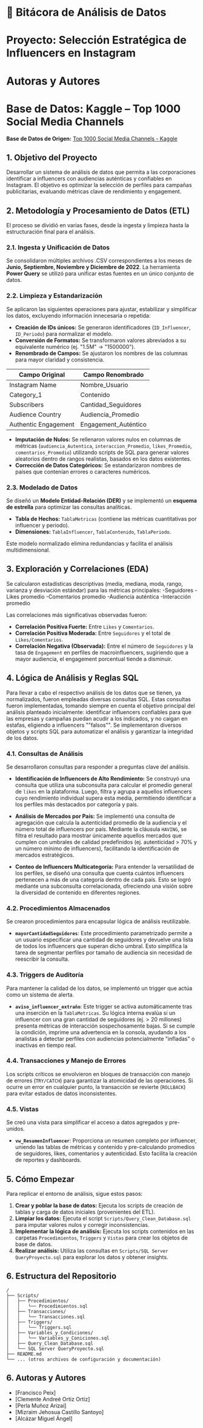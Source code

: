 # 📌 Bitácora de Análisis de Datos
# Proyecto: Selección Estratégica de Influencers en Instagram
# Autoras y Autores
# Base de Datos: Kaggle – Top 1000 Social Media Channels

**Base de Datos de Origen:** [Top 1000 Social Media Channels - Kaggle](https://www.kaggle.com/datasets/aayushmishra1512/top-1000-social-media-channels)

## 1. Objetivo del Proyecto
Desarrollar un sistema de análisis de datos que permita a las corporaciones identificar a influencers con audiencias auténticas y confiables en Instagram. El objetivo es optimizar la selección de perfiles para campañas publicitarias, evaluando métricas clave de rendimiento y engagement.

## 2. Metodología y Procesamiento de Datos (ETL)

El proceso se dividió en varias fases, desde la ingesta y limpieza hasta la estructuración final para el análisis.

### 2.1. Ingesta y Unificación de Datos
Se consolidaron múltiples archivos .CSV correspondientes a los meses de **Junio, Septiembre, Noviembre y Diciembre de 2022**. La herramienta **Power Query** se utilizó para unificar estas fuentes en un único conjunto de datos.

### 2.2. Limpieza y Estandarización
Se aplicaron las siguientes operaciones para ajustar, estabilizar y simplificar los datos, excluyendo información innecesaria o repetida:
- **Creación de IDs únicos:** Se generaron identificadores (`ID_Influencer`, `ID_Periodo`) para normalizar el modelo.
- **Conversión de Formatos:** Se transformaron valores abreviados a su equivalente numérico (ej. "1.5M" → "1500000").
- **Renombrado de Campos:** Se ajustaron los nombres de las columnas para mayor claridad y consistencia.

| Campo Original         | Campo Renombrado       |
|------------------------|------------------------|
| Instagram Name         | Nombre_Usuario         |
| Category_1             | Contenido              |
| Subscribers            | Cantidad_Seguidores    |
| Audience Country       | Audiencia_Promedio     |
| Authentic Engagement   | Engagement_Auténtico   |

- **Imputación de Nulos:** Se rellenaron valores nulos en columnas de métricas (`audiencia_Autentica`, `interaccion_Promedio`, `likes_Promedio`, `comentarios_Promedio`) utilizando scripts de SQL para generar valores aleatorios dentro de rangos realistas, basados en los datos existentes.
- **Corrección de Datos Categóricos:** Se estandarizaron nombres de países que contenían errores o caracteres numéricos.

### 2.3. Modelado de Datos
Se diseñó un **Modelo Entidad-Relación (DER)** y se implementó un **esquema de estrella** para optimizar las consultas analíticas.

*   **Tabla de Hechos:** `TablaMetricas` (contiene las métricas cuantitativas por influencer y periodo).
*   **Dimensiones:** `TablaInfluencer`, `TablaContenido`, `TablaPeriodo`.

Este modelo normalizado elimina redundancias y facilita el análisis multidimensional.

## 3. Exploración y Correlaciones (EDA)

Se calcularon estadísticas descriptivas (media, mediana, moda, rango, varianza y desviación estándar) para las métricas principales:
-Seguidores
-Likes promedio
-Comentarios promedio
-Audiencia auténtica
-Interacción promedio

Las correlaciones más significativas observadas fueron:

*   **Correlación Positiva Fuerte:** Entre `Likes` y `Comentarios`.
*   **Correlación Positiva Moderada:** Entre `Seguidores` y el total de `Likes/Comentarios`.
*   **Correlación Negativa (Observada):** Entre el número de `Seguidores` y la tasa de `Engagement` en perfiles de macroinfluencers, sugiriendo que a mayor audiencia, el engagement porcentual tiende a disminuir.

## 4. Lógica de Análisis y Reglas SQL
Para llevar a cabo el respectivo análisis de los datos que se tienen, ya normalizados, fueron empleadas diversas consultas SQL.
Estas consultas fueron implementadas, tomando siempre en cuenta el objetivo principal del análisis planteado inicialmente: identificar influencers confiables para que las empresas y campañas puedan acudir a los indicados, y no caigan en estafas, eligiendo a influencers ""falsos"".
Se implementaron diversos objetos y scripts SQL para automatizar el análisis y garantizar la integridad de los datos.

### 4.1. Consultas de Análisis
Se desarrollaron consultas para responder a preguntas clave del análisis.

*   **Identificación de Influencers de Alto Rendimiento:** Se construyó una consulta que utiliza una subconsulta para calcular el promedio general de `likes` en la plataforma. Luego, filtra y agrupa a aquellos influencers cuyo rendimiento individual supera esta media, permitiendo identificar a los perfiles más destacados por categoría y país.

*   **Análisis de Mercados por País:** Se implementó una consulta de agregación que calcula la autenticidad promedio de la audiencia y el número total de influencers por país. Mediante la cláusula `HAVING`, se filtra el resultado para mostrar únicamente aquellos mercados que cumplen con umbrales de calidad predefinidos (ej. autenticidad > 70% y un número mínimo de influencers), facilitando la identificación de mercados estratégicos.

*   **Conteo de Influencers Multicategoría:** Para entender la versatilidad de los perfiles, se diseñó una consulta que cuenta cuántos influencers pertenecen a más de una categoría dentro de cada país. Esto se logró mediante una subconsulta correlacionada, ofreciendo una visión sobre la diversidad de contenido en diferentes regiones.

### 4.2. Procedimientos Almacenados
Se crearon procedimientos para encapsular lógica de análisis reutilizable.

*   **`mayorCantidadSeguidores`**: Este procedimiento parametrizado permite a un usuario especificar una cantidad de seguidores y devuelve una lista de todos los influencers que superan dicho umbral. Esto simplifica la tarea de segmentar perfiles por tamaño de audiencia sin necesidad de reescribir la consulta.

### 4.3. Triggers de Auditoría
Para mantener la calidad de los datos, se implementó un trigger que actúa como un sistema de alerta.

*   **`aviso_influencer_extraño`**: Este trigger se activa automáticamente tras una inserción en la `TablaMetricas`. Su lógica interna evalúa si un influencer con una gran cantidad de seguidores (ej. > 20 millones) presenta métricas de interacción sospechosamente bajas. Si se cumple la condición, imprime una advertencia en la consola, ayudando a los analistas a detectar perfiles con audiencias potencialmente "infladas" o inactivas en tiempo real.

### 4.4. Transacciones y Manejo de Errores
Los scripts críticos se envolvieron en bloques de transacción con manejo de errores (`TRY/CATCH`) para garantizar la atomicidad de las operaciones. Si ocurre un error en cualquier punto, la transacción se revierte (`ROLLBACK`) para evitar estados de datos inconsistentes.

### 4.5. Vistas
Se creó una vista para simplificar el acceso a datos agregados y pre-unidos.

*   **`vw_ResumenInfluencer`**: Proporciona un resumen completo por influencer, uniendo las tablas de métricas y contenido y pre-calculando promedios de seguidores, likes, comentarios y autenticidad. Esto facilita la creación de reportes y dashboards.

## 5. Cómo Empezar

Para replicar el entorno de análisis, sigue estos pasos:

1.  **Crear y poblar la base de datos:** Ejecuta los scripts de creación de tablas y carga de datos iniciales (provenientes del ETL).
2.  **Limpiar los datos:** Ejecuta el script `Scripts/Query_Clean_Database.sql` para imputar valores nulos y corregir inconsistencias.
3.  **Implementar la lógica de análisis:** Ejecuta los scripts contenidos en las carpetas `Procedimientos`, `Triggers` y `Vistas` para crear los objetos de base de datos.
4.  **Realizar análisis:** Utiliza las consultas en `Scripts/SQL Server QueryProyecto.sql` para explorar los datos y obtener insights.

## 6. Estructura del Repositorio

```
/
├── Scripts/
│   ├── Procedimientos/
│   │   └── Procedimientos.sql
│   ├── Transacciones/
│   │   └── Transacciones.sql
│   ├── Triggers/
│   │   └── Triggers.sql
│   ├── Variables_y_Condiciones/
│   │   └── Variables_y_Coniciones.sql
│   ├── Query_Clean_Database.sql
│   └── SQL Server QueryProyecto.sql
├── README.md
└── ... (otros archivos de configuración y documentación)
```


## 6. Autoras y Autores
*   [Francisco Peix]
*   [Clemente Andreé Ortiz Ortiz]
*   [Perla Muñoz Arizai]
*   [Mizraim Jehosua Castillo Santoyo]
*   [Alcázar Miguel Ángel]
